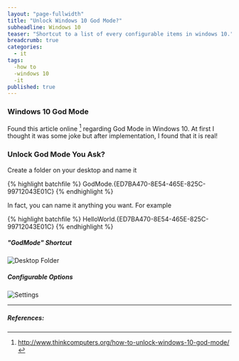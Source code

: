 ```yaml
---
layout: "page-fullwidth"
title: "Unlock Windows 10 God Mode?"
subheadline: Windows 10
teaser: "Shortcut to a list of every configurable items in windows 10."
breadcrumb: true
categories: 
  - it
tags: 
  -how to
  -windows 10
  -it
published: true
---
```



### Windows 10 God Mode

Found this article online [^1] regarding God Mode in Windows 10. At first I thought it was some joke but after implementation, I found that it is real!

### Unlock God Mode You Ask?
Create a folder on your desktop and name it

{% highlight batchfile %}
GodMode.{ED7BA470-8E54-465E-825C-99712043E01C}
{% endhighlight %}

In fact, you can name it anything you want. For example

{% highlight batchfile %}
HelloWorld.{ED7BA470-8E54-465E-825C-99712043E01C}
{% endhighlight %}

##### "GodMode" Shortcut

![Desktop Folder](https://dl.dropboxusercontent.com/u/33327425/images/it/godmode.png)

##### Configurable Options

![Settings](https://dl.dropboxusercontent.com/u/33327425/images/it/godmode2.png)
___

##### References:
[^1]: http://www.thinkcomputers.org/how-to-unlock-windows-10-god-mode/





